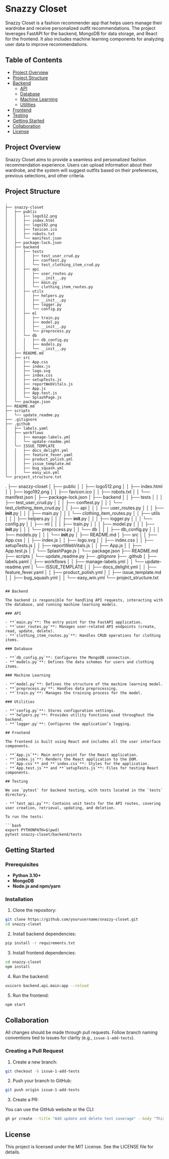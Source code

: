 # Snazzy Closet

Snazzy Closet is a fashion recommender app that helps users manage their wardrobe and receive personalized outfit recommendations. The project leverages FastAPI for the backend, MongoDB for data storage, and React for the frontend. It also includes machine learning components for analyzing user data to improve recommendations.

## Table of Contents

- [Project Overview](#project-overview)
- [Project Structure](#project-structure)
- [Backend](#backend)
  - [API](#api)
  - [Database](#database)
  - [Machine Learning](#machine-learning)
  - [Utilities](#utilities)
- [Frontend](#frontend)
- [Testing](#testing)
- [Getting Started](#getting-started)
- [Collaboration](#collaboration)
- [License](#license)

## Project Overview

Snazzy Closet aims to provide a seamless and personalized fashion recommendation experience. Users can upload information about their wardrobe, and the system will suggest outfits based on their preferences, previous selections, and other criteria.

## Project Structure
```
.
├── snazzy-closet
│   ├── public
│   │   ├── logo512.png
│   │   ├── index.html
│   │   ├── logo192.png
│   │   ├── favicon.ico
│   │   ├── robots.txt
│   │   └── manifest.json
│   ├── package-lock.json
│   ├── backend
│   │   ├── tests
│   │   │   ├── test_user_crud.py
│   │   │   ├── conftest.py
│   │   │   └── test_clothing_item_crud.py
│   │   ├── api
│   │   │   ├── user_routes.py
│   │   │   ├── __init__.py
│   │   │   ├── main.py
│   │   │   └── clothing_item_routes.py
│   │   ├── utils
│   │   │   ├── helpers.py
│   │   │   ├── __init__.py
│   │   │   ├── logger.py
│   │   │   └── config.py
│   │   ├── ml
│   │   │   ├── train.py
│   │   │   ├── model.py
│   │   │   ├── __init__.py
│   │   │   └── preprocess.py
│   │   └── db
│   │   │   ├── db_config.py
│   │   │   ├── models.py
│   │   │   └── __init__.py
│   ├── README.md
│   ├── src
│   │   ├── App.css
│   │   ├── index.js
│   │   ├── logo.svg
│   │   ├── index.css
│   │   ├── setupTests.js
│   │   ├── reportWebVitals.js
│   │   ├── App.js
│   │   ├── App.test.js
│   │   └── SplashPage.js
│   └── package.json
├── README.md
├── scripts
│   └── update_readme.py
├── .gitignore
├── .github
│   ├── labels.yaml
│   ├── workflows
│   │   ├── manage-labels.yml
│   │   └── update-readme.yml
│   └── ISSUE_TEMPLATE
│   │   ├── docs_delight.yml
│   │   ├── feature_fever.yaml
│   │   ├── product_polish.yml
│   │   ├── issue_template.md
│   │   ├── bug_squash.yml
│   │   └── easy_win.yml
└── project_structure.txt
```
.
├── snazzy-closet
│   ├── public
│   │   ├── logo512.png
│   │   ├── index.html
│   │   ├── logo192.png
│   │   ├── favicon.ico
│   │   ├── robots.txt
│   │   └── manifest.json
│   ├── package-lock.json
│   ├── backend
│   │   ├── tests
│   │   │   ├── test_user_crud.py
│   │   │   ├── conftest.py
│   │   │   └── test_clothing_item_crud.py
│   │   ├── api
│   │   │   ├── user_routes.py
│   │   │   ├── __init__.py
│   │   │   ├── main.py
│   │   │   └── clothing_item_routes.py
│   │   ├── utils
│   │   │   ├── helpers.py
│   │   │   ├── __init__.py
│   │   │   ├── logger.py
│   │   │   └── config.py
│   │   ├── ml
│   │   │   ├── train.py
│   │   │   ├── model.py
│   │   │   ├── __init__.py
│   │   │   └── preprocess.py
│   │   └── db
│   │   │   ├── db_config.py
│   │   │   ├── models.py
│   │   │   └── __init__.py
│   ├── README.md
│   ├── src
│   │   ├── App.css
│   │   ├── index.js
│   │   ├── logo.svg
│   │   ├── index.css
│   │   ├── setupTests.js
│   │   ├── reportWebVitals.js
│   │   ├── App.js
│   │   ├── App.test.js
│   │   └── SplashPage.js
│   └── package.json
├── README.md
├── scripts
│   └── update_readme.py
├── .gitignore
├── .github
│   ├── labels.yaml
│   ├── workflows
│   │   ├── manage-labels.yml
│   │   └── update-readme.yml
│   └── ISSUE_TEMPLATE
│   │   ├── docs_delight.yml
│   │   ├── feature_fever.yaml
│   │   ├── product_polish.yml
│   │   ├── issue_template.md
│   │   ├── bug_squash.yml
│   │   └── easy_win.yml
└── project_structure.txt
```

## Backend

The backend is responsible for handling API requests, interacting with the database, and running machine learning models.

### API

- **`main.py`**: The entry point for the FastAPI application.
- **`user_routes.py`**: Manages user-related API endpoints (create, read, update, delete).
- **`clothing_item_routes.py`**: Handles CRUD operations for clothing items.

### Database

- **`db_config.py`**: Configures the MongoDB connection.
- **`models.py`**: Defines the data schemas for users and clothing items.

### Machine Learning

- **`model.py`**: Defines the structure of the machine learning model.
- **`preprocess.py`**: Handles data preprocessing.
- **`train.py`**: Manages the training process for the model.

### Utilities

- **`config.py`**: Stores configuration settings.
- **`helpers.py`**: Provides utility functions used throughout the backend.
- **`logger.py`**: Configures the application’s logging.

## Frontend

The frontend is built using React and includes all the user interface components.

- **`App.js`**: Main entry point for the React application.
- **`index.js`**: Renders the React application to the DOM.
- **`App.css`** and **`index.css`**: Styles for the application.
- **`App.test.js`** and **`setupTests.js`**: Files for testing React components.

## Testing

We use `pytest` for backend testing, with tests located in the `tests` directory.

- **`test_api.py`**: Contains unit tests for the API routes, covering user creation, retrieval, updating, and deletion.

To run the tests:

```bash
export PYTHONPATH=$(pwd)
pytest snazzy-closet/backend/tests
```

## Getting Started

### Prerequisites

- **Python 3.10+**
- **MongoDB**
- **Node.js and npm/yarn**

### Installation

1. Clone the repository:

```bash
git clone https://github.com/yourusername/snazzy-closet.git
cd snazzy-closet
```

2. Install backend dependencies:

```bash
pip install -r requirements.txt
```

3. Install frontend dependencies:

```bash
cd snazzy-closet
npm install
```

4. Run the backend:

```bash
uvicorn backend.api.main:app --reload
```

5. Run the frontend:

```bash
npm start
```

## Collaboration

All changes should be made through pull requests. Follow branch naming conventions tied to issues for clarity (e.g., `issue-1-add-tests`).

### Creating a Pull Request

1. Create a new branch:

```bash
git checkout -b issue-1-add-tests
```

2. Push your branch to GitHub:

```bash
git push origin issue-1-add-tests
```

3. Create a PR:

You can use the GitHub website or the CLI:

```bash
gh pr create --title "Add update and delete test coverage" --body "This PR adds tests for updating and deleting users via the API. Closes #1."
```

## License

This project is licensed under the MIT License. See the LICENSE file for details.
